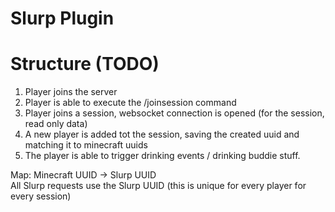 # Slurp Plugin

# Structure (TODO)
1. Player joins the server
2. Player is able to execute the /joinsession <short> command
3. Player joins a session, websocket connection is opened (for the session, read only data)
4. A new player is added tot the session, saving the created uuid and matching it to minecraft uuids
5. The player is able to trigger drinking events / drinking buddie stuff.


Map: Minecraft UUID -> Slurp UUID\
All Slurp requests use the Slurp UUID (this is unique for every player for every session)

